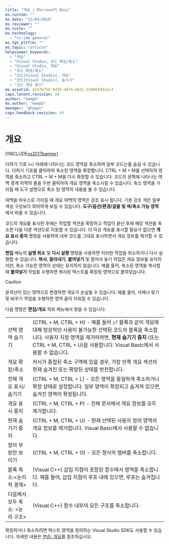 ```yaml
---
title: "개요 | Microsoft Docs"
ms.custom: ""
ms.date: "11/04/2016"
ms.reviewer: ""
ms.suite: ""
ms.technology: 
  - "vs-ide-general"
ms.tgt_pltfrm: ""
ms.topic: "article"
helpviewer_keywords: 
  - "개요"
  - "Visual Studio, 코드 확장/축소"
  - "Visual Studio, 개요"
  - "코드 확장/축소"
  - "코드[Visual Studio], 개요"
  - "코드[Visual Studio], 숨기기"
  - "코드 개요 표시"
ms.assetid: d1476758-9d35-4d74-b63c-310661932ecd
caps.latest.revision: 34
author: "kempb"
ms.author: "kempb"
manager: "ghogen"
caps.handback.revision: 34
---
```

# 개요
[!INCLUDE[vs2017banner](../code-quality/includes/vs2017banner.md)]

더하기 기호 \(\+\) 아래에 나타나는 코드 영역을 축소하여 일부 코드는를 숨길 수 있습니다.  더하기 기호를 클릭하여 축소된 영역을 확장합니다. CTRL \+ M \+ M를 선택하여 영역을 축소하고 CTRL \+ M \+ M을 다시 확장할 수 있습니다. 코드의 왼쪽에 나타나는 여백 경계 지역의 줄을 두번 클릭하여 개요 영역을 축소시킬 수 있습니다.  축소 영역을 가리킬 때 도구 설명으로 축소 된 영역의 내용을 볼 수 있습니다.  
  
 여백을 마우스로 가리킬 때 개요 여백의 영역은 강조 표시 됩니다.  기본 강조 색은 일부 색상 구성보다 희미하게 보일 수 있습니다.  **도구\/옵션\/환경\/글꼴 및 색\/축소 가능 영역** 에서 바꿀 수 있습니다.  
  
 코드의 개요를 표시한 후에는 작업할 섹션을 확장하고 작업이 끝난 후에 해당 섹션을 축소한 다음 다른 섹션으로 이동할 수 있습니다.  더 이상 개요를 표시할 필요가 없으면 **개요 표시 중지** 명령을 사용하여 내부 코드를 그대로 표시하면서 개요 정보를 제거할 수 있습니다.  
  
 **편집** 메뉴의 **실행 취소** 및 **다시 실행** 명령을 사용하면 이러한 작업을 취소하거나 다시 실행할 수 있습니다.  **복사**, **잘라내기**, **붙여넣기** 및 끌어서 놓기 작업은 개요 정보를 유지하지만, 축소 가능한 영역의 상태는 유지하지 않습니다.  예를 들어, 축소된 영역을 복사할 때 **붙여넣기** 작업을 수행하면 복사된 텍스트를 확장된 영역으로 붙여넣습니다.  
  
> [!CAUTION]
>  윤곽선이 있는 영역으로 변경하면 개요가 손실될 수 있습니다.  예를 들어, 삭제나 찾기 및 바꾸기 작업을 수행하면 영역 끝이 지워질 수 있습니다.  
  
 다음 명령은 **편집\/개요** 하위 메뉴에서 찾을 수 있습니다.  
  
|||  
|-|-|  
|선택 영역 숨기기|\(CTRL \+ M, CTRL \+ H\) \- 예를 들어 `if` 블록과 같이 개요에 대해 정상적인 사용이 불가능한 선택된 코드의 블록을 축소합니다.  사용자 지정 영역을 제거하려면, **현재 숨기기 중지** \(또는 CTRL \+ M, CTRL \+ U\)을 사용합니다.  Visual Basic에서 사용할 수 없습니다.|  
|개요 확장\/축소|커서가 중첩된 축소 구역에 있을 경우, 가장 안쪽 개요 섹션의 현재 숨겨진 또는 확장된 상태를 반전합니다.|  
|전체 개요 표시\/숨기기|\(CTRL \+ M, CTRL \+ L\) \- 모든 영역을 동일하게 축소하거나 확장 상태로 설정합니다.  일부 영역이 확장되고 숨겨져 있으면, 숨겨진 영역이 확장됩니다.|  
|개요 표시 중지|\(CTRL \+ M, CTRL \+ P\) \- 전체 문서에서 개요 정보를 모두 제거합니다.|  
|현재 숨기기 중지|\(CTRL \+ M, CTRL \+ U\) \- 현재 선택된 사용자 정의 영역의 개요 정보를 제거합니다.  Visual Basic에서 사용할 수 없습니다.|  
|정의 부분만 보이기|\(CTRL \+ M, CTRL \+ O\) \- 모든 형식의 멤버를 축소합니다.|  
|블록 축소:\<논리적 경계\>|\(Visual C\+\+\) 삽입 지점이 포함된 함수에서 영역을 축소합니다.  예를 들어, 삽입 지점이 루프 내에 있으면, 루프는 숨겨집니다.|  
|다음에서 모두 축소: \<논리 구조\>|\(Visual C\+\+\) 함수 내부의 모든 구조를 축소합니다.|  
  
 확장하거나 축소하려면 텍스트 영역을 정의하는 Visual Studio SDK도 사용할 수 있습니다.  자세한 내용은 [연습: 개요](../extensibility/walkthrough-outlining.md)를 참조하십시오.
